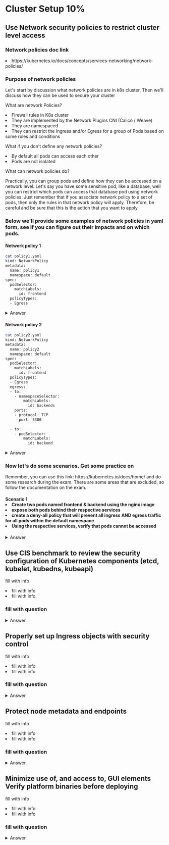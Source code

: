 <h1> Cluster Setup 10%</h1>

<h2>Use Network security policies to restrict cluster level access</h2>

<h3> Network policies doc link </h3>

<li>https://kubernetes.io/docs/concepts/services-networking/network-policies/ </li>

<h3> Purpose of network policies </h3>

<p>Let's start by discussion what network policies are in k8s cluster. Then we'll discuss how they can be used to secure your cluster</p>

<p> What are network Policies? </p>

<li> Firewall rules in K8s cluster </li>
<li> They are implemented by the Network Plugins CNI (Calico / Weave)</li>
<li> They are namespaced </li>
<li> They can restrict the Ingress and/or Egress for a group of Pods based on some rules and conditions</li>

<p> What if you don't define any network policies?</p>

<li> By default all pods can access each other </li>
<li> Pods are not isolated </li>

<p> What can network policies do?</p>
<p> Practically, you can group pods and define how they can be accessed on a network level. Let's say you have some sensitive pod, like a database, well you can restrict which pods can access that database pod using network policies. Just remember that if you associate network policy to a set of pods, then only the rules in that network policy will apply. Therefore, be careful and be sure that this is the action that you want to apply</p>

<h3> Below we'll provide some examples of network policies in yaml form, see if you can figure out their impacts and on which pods.</h3>

<h4> Network policy 1</h4>

```bash
cat policy1.yaml
kind: NetworkPolicy
metadata:
  name: policy1
  namespace: default
spec:
  podSelector:
    matchLabels:
      id: frontend
  policyTypes:
  - Egress
```

<details><summary>Answer</summary>

Here's the impact of this policy1:

<li>Deny all outgoing traffic from pods with label id=frontend in the default namespace</li>

</details>

<h4> Network policy 2</h4>

```bash
cat policy2.yaml
kind: NetworkPolicy
metadata:
  name: policy2
  namespace: default
spec:
  podSelector:
    matchLabels:
      id: frontend
  policyTypes:
  - Egress
  egress:
  - to:
    - namespaceSelector:
        matchLabels:
          id: backends
    ports:
    - protocol: TCP
      port: 3306
  
  - to:
    - podSelector:
        matchLabels:
          id: backend 
```

<details><summary>Answer</summary>

Here's the impact of policy2. Understand that there are actually two rules in this policy. Either rule one or rule two will apply.

<li>This applies to all pods with label id: frontend in the default namespace</li>
<li> This is an egress rule (outbound traffic) from the pods</li>
<li> Rule1 states: that egress (outbound traffic) is allowed to namespace with label id=backends AND port 3306. Therefore, this will send traffic to any pods in the namespace backend that can receive traffic on port 3306</li>
<li> Rule2 states: that egress is allowed within the same default namespace to pods with label id: backend</li>

</details>

<h3> Now let's do some scenarios. Get some practice on </h3>
 Remember, you can use this link: https://kubernetes.io/docs/home/ and do some research during the exam. There are some areas that are excluded, so follow the documentation on the exam.

<h4> Scenario 1
<li>Create two pods named frontend & backend using the nginx image</li>
<li> expose both pods behind their respective services</li>
<li> create a deny-all policy that will prevent all ingress AND egress traffic for all pods within the default namespace</li>
<li>Using the respective services, verify that pods cannot be accessed</li>
</h4>

<details><summary>Answer</summary>

```bash
#create frontend pod
kubectl run frontend --image=nginx

# create backend pod
kubectl run backend --image=nginx

# expose frontend pod
kubectl expose pod frontend --port 80

# export backend pod
kubectl expose pod backend --port 80

# verify that you can access the service between both pods
kubectl exec frontend -- curl backend

kubectl exec backend -- curl frontend 

# create deny all network policy
vi deny-all-traffic.yaml
---
apiVersion: networking.k8s.io/v1
kind: NetworkPolicy
metadata:
  name: default-deny-all
spec:
  podSelector: {}
  policyTypes:
  - Ingress
  - Egress

kubectl apply -f deny-all-traffic.yaml

# again check if you can reach services between pods
kubectl exec frontend -- curl backend

kubectl exec backend -- curl frontend 
```

</details>

<h2>Use CIS benchmark to review the security configuration of Kubernetes components (etcd, kubelet, kubedns, kubeapi)</h2>
<p>fill with info</p>

<li>fill with info</li>
<li>fill with info</li>

<h3> fill with question</h3>

<details><summary>Answer</summary>

```bash
#replace with answers
```

</details>

<h2>Properly set up Ingress objects with security control </h2>
<p>fill with info</p>

<li>fill with info</li>
<li>fill with info</li>

<h3> fill with question</h3>

<details><summary>Answer</summary>

```bash
#replace with answers
```

</details>

<h2>Protect node metadata and endpoints</h2>
<p>fill with info</p>

<li>fill with info</li>
<li>fill with info</li>

<h3> fill with question</h3>

<details><summary>Answer</summary>

```bash
#replace with answers
```

</details>

<h2>Minimize use of, and access to, GUI elements
Verify platform binaries before deploying</h2>
<p>fill with info</p>

<li>fill with info</li>
<li>fill with info</li>

<h3> fill with question</h3>

<details><summary>Answer</summary>

```bash
#replace with answers
```

</details>